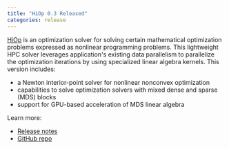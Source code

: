 ```yaml
---
title: "HiOp 0.3 Released"
categories: release
---
```


[HiOp](https://github.com/LLNL/hiop) is an optimization solver for solving certain mathematical optimization problems expressed as nonlinear programming problems. This lightweight HPC solver leverages application's existing data parallelism to parallelize the optimization iterations by using specialized linear algebra kernels. This version includes:
- a Newton interior-point solver for nonlinear nonconvex optimization
- capabilities to solve optimization solvers with mixed dense and sparse (MDS) blocks
- support for GPU-based acceleration of MDS linear algebra

Learn more:
- [Release notes](https://github.com/LLNL/hiop/releases/tag/v0.3)
- [GitHub repo](https://github.com/LLNL/hiop)
